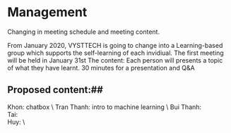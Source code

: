 # Management

Changing in meeting schedule and meeting content. 
 
From January 2020, VYSTTECH is going to change into a Learning-based group which supports the self-learning of each invidiual.
The first meeting will be held in January 31st 
The content: 
Each person will presents a topic of what they have learnt. 
30 minutes for a presentation and Q&A

## Proposed content:## 
Khon: chatbox  \ 
Tran Thanh: intro to machine learning \ 
Bui Thanh: \
Tai: \
Huy: \
